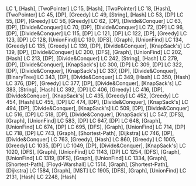 LC 1, [Hash], [TwoPointer]
LC 15, [Hash], [TwoPointer]
LC 18, [Hash], [TwoPointer]
LC 45, [DP], [Greedy]
LC 49, [String], [Hash]
LC 53, [DP]
LC 55, [DP], [Greedy]
LC 56, [Greedy]
LC 62, [DP], [Divide&Conquer]
LC 63, [DP], [Divide&Conquer]
LC 70, [DP], [Divide&Conquer]
LC 72, [DP]
LC 96, [DP], [Divide&Conquer]
LC 115, [DP]
LC 121, [DP]
LC 122, [DP], [Greedy]
LC 123, [DP]
LC 128, [UnionFind]
LC 130, [DFS], [Graph], [UnionFind]
LC 134, [Greedy]
LC 135, [Greedy]
LC 139, [DP], [Divide&Conquer], [KnapSack's]
LC 139, [DP], [Divide&Conquer]
LC 200, [DFS], [Graph], [UnionFind]
LC 202, [Hash]
LC 213, [DP], [Divide&Conquer]
LC 242, [String], [Hash]
LC 279, [DP], [Divide&Conquer], [KnapSack's]
LC 300, [DP]
LC 309, [DP]
LC 322, [DP], [Divide&Conquer], [KnapSack's]
LC 337, [DP], [Divide&Conquer], [BinaryTree]
LC 343, [DP], [Divide&Conquer]
LC 349, [Hash]
LC 350, [Hash]
LC 376, [DP], [Greedy]
LC 377, [DP], [Divide&Conquer], [KnapSack's]
LC 383, [String], [Hash]
LC 392, [DP]
LC 406, [Greedy]
LC 416, [DP], [Divide&Conquer], [KnapSack's]
LC 435, [Greedy]
LC 452, [Greedy]
LC 454, [Hash]
LC 455, [DP]
LC 474, [DP], [Divide&Conquer], [KnapSack's]
LC 494, [DP], [Divide&Conquer], [KnapSack's]
LC 509, [DP], [Divide&Conquer]
LC 516, [DP]
LC 518, [DP], [Divide&Conquer], [KnapSack's]
LC 547, [DFS], [Graph], [UnionFind]
LC 583, [DP]
LC 647, [DP]
LC 648, [Graph], [UnionFind]
LC 674, [DP]
LC 695, [DFS], [Graph], [UnionFind]
LC 714, [DP]
LC 718, [DP]
LC 743, [Graph], [Shortest-Path], [Dijkstra]
LC 746, [DP], [Divide&Conquer]
LC 763, [Greedy], [Hash]
LC 860, [Greedy]
LC 1005, [Greedy]
LC 1035, [DP]
LC 1049, [DP], [Divide&Conquer], [KnapSack's]
LC 1020, [DFS], [Graph], [UnionFind]
LC 1143, [DP]
LC 1254, [DFS], [Graph], [UnionFind]
LC 1319, [DFS], [Graph], [UnionFind]
LC 1334, [Graph], [Shortest-Path], [Floyd-Warshall]
LC 1514, [Graph], [Shortest-Path], [Dijkstra]
LC 1584, [Graph], [MST]
LC 1905, [DFS], [Graph], [UnionFind]
LC 2131, [Hash]
LC 2248, [Hash]


